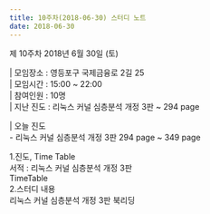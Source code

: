 ```yaml
---
title: 10주차(2018-06-30) 스터디 노트
date: 2018-06-30
---
```


<p>
제 10주차 2018년 6월 30일 (토)
</p><p>
| 모임장소 : 영등포구 국제금융로 2길 25<br>
| 모임시간 : 15:00 ~ 22:00<br>
| 참여인원 : 10명<br>
| 지난 진도 : 리눅스 커널 심층분석 개정 3판 ~ 294 page
</p><p>
| 오늘 진도<br>
-  리눅스 커널 심층분석 개정 3판 294 page ~ 349 page 
</p><p>
1.진도, Time Table<br>
서적 :  리눅스 커널 심층분석 개정 3판<br>
TimeTable<br>
2.스터디 내용<br>
리눅스 커널 심층분석 개정 3판 북리딩 
</p>
